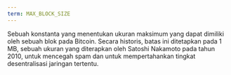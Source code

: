 ```yaml
---
term: MAX_BLOCK_SIZE
---
```


Sebuah konstanta yang menentukan ukuran maksimum yang dapat dimiliki oleh sebuah blok pada Bitcoin. Secara historis, batas ini ditetapkan pada 1 MB, sebuah ukuran yang diterapkan oleh Satoshi Nakamoto pada tahun 2010, untuk mencegah spam dan untuk mempertahankan tingkat desentralisasi jaringan tertentu.